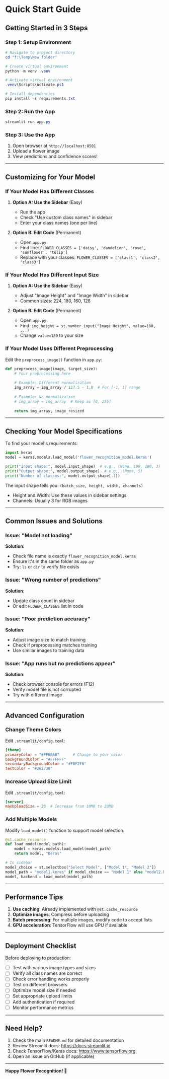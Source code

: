 # Quick Start Guide

## Getting Started in 3 Steps

### Step 1: Setup Environment
```powershell
# Navigate to project directory
cd "f:\Temp\New folder"

# Create virtual environment
python -m venv .venv

# Activate virtual environment
.venv\Scripts\Activate.ps1

# Install dependencies
pip install -r requirements.txt
```

### Step 2: Run the App
```powershell
streamlit run app.py
```

### Step 3: Use the App
1. Open browser at `http://localhost:8501`
2. Upload a flower image
3. View predictions and confidence scores!

---

## Customizing for Your Model

### If Your Model Has Different Classes

1. **Option A: Use the Sidebar** (Easy)
   - Run the app
   - Check "Use custom class names" in sidebar
   - Enter your class names (one per line)

2. **Option B: Edit Code** (Permanent)
   - Open `app.py`
   - Find line: `FLOWER_CLASSES = ['daisy', 'dandelion', 'rose', 'sunflower', 'tulip']`
   - Replace with your classes: `FLOWER_CLASSES = ['class1', 'class2', 'class3']`

### If Your Model Has Different Input Size

1. **Option A: Use the Sidebar** (Easy)
   - Adjust "Image Height" and "Image Width" in sidebar
   - Common sizes: 224, 180, 160, 128

2. **Option B: Edit Code** (Permanent)
   - Open `app.py`
   - Find: `img_height = st.number_input("Image Height", value=180, ...)`
   - Change `value=180` to your size

### If Your Model Uses Different Preprocessing

Edit the `preprocess_image()` function in `app.py`:

```python
def preprocess_image(image, target_size):
    # Your preprocessing here
    
    # Example: Different normalization
    img_array = img_array / 127.5 - 1.0  # For [-1, 1] range
    
    # Example: No normalization
    # img_array = img_array  # Keep as [0, 255]
    
    return img_array, image_resized
```

---

## Checking Your Model Specifications

To find your model's requirements:

```python
import keras
model = keras.models.load_model('flower_recognition_model.keras')

print("Input shape:", model.input_shape)  # e.g., (None, 180, 180, 3)
print("Output shape:", model.output_shape)  # e.g., (None, 5)
print("Number of classes:", model.output_shape[-1])
```

The input shape tells you: `(batch_size, height, width, channels)`
- Height and Width: Use these values in sidebar settings
- Channels: Usually 3 for RGB images

---

## Common Issues and Solutions

### Issue: "Model not loading"
**Solution:** 
- Check file name is exactly `flower_recognition_model.keras`
- Ensure it's in the same folder as `app.py`
- Try: `ls` or `dir` to verify file exists

### Issue: "Wrong number of predictions"
**Solution:**
- Update class count in sidebar
- Or edit `FLOWER_CLASSES` list in code

### Issue: "Poor prediction accuracy"
**Solution:**
- Adjust image size to match training
- Check if preprocessing matches training
- Use similar images to training data

### Issue: "App runs but no predictions appear"
**Solution:**
- Check browser console for errors (F12)
- Verify model file is not corrupted
- Try with different image

---

## Advanced Configuration

### Change Theme Colors

Edit `.streamlit/config.toml`:

```toml
[theme]
primaryColor = "#FF6B6B"      # Change to your color
backgroundColor = "#FFFFFF"
secondaryBackgroundColor = "#F0F2F6"
textColor = "#262730"
```

### Increase Upload Size Limit

Edit `.streamlit/config.toml`:

```toml
[server]
maxUploadSize = 20  # Increase from 10MB to 20MB
```

### Add Multiple Models

Modify `load_model()` function to support model selection:

```python
@st.cache_resource
def load_model(model_path):
    model = keras.models.load_model(model_path)
    return model, "Keras"

# In sidebar
model_choice = st.selectbox("Select Model", ["Model 1", "Model 2"])
model_path = "model1.keras" if model_choice == "Model 1" else "model2.keras"
model, backend = load_model(model_path)
```

---

## Performance Tips

1. **Use caching**: Already implemented with `@st.cache_resource`
2. **Optimize images**: Compress before uploading
3. **Batch processing**: For multiple images, modify code to accept lists
4. **GPU acceleration**: TensorFlow will use GPU if available

---

## Deployment Checklist

Before deploying to production:

- [ ] Test with various image types and sizes
- [ ] Verify all class names are correct
- [ ] Check error handling works properly
- [ ] Test on different browsers
- [ ] Optimize model size if needed
- [ ] Set appropriate upload limits
- [ ] Add authentication if required
- [ ] Monitor performance metrics

---

## Need Help?

1. Check the main `README.md` for detailed documentation
2. Review Streamlit docs: https://docs.streamlit.io
3. Check TensorFlow/Keras docs: https://www.tensorflow.org
4. Open an issue on GitHub (if applicable)

---

**Happy Flower Recognition! 🌸**
